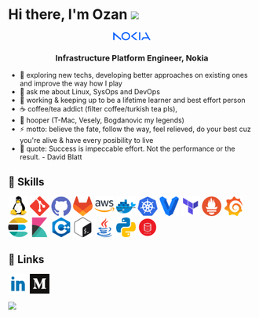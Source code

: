 
<h1>Hi there, I'm Ozan <img src="https://media.giphy.com/media/hvRJCLFzcasrR4ia7z/giphy.gif" width="30"> </h1>
<p align="center" width="100%">
    <img width="15%" src="icons/nokia-logo.png">
</p>
<h3 align="center">Infrastructure Platform Engineer, Nokia</h3>

- 🔭 exploring new techs, developing better approaches on existing ones and improve the way how I play
- 💬 ask me about Linux, SysOps and DevOps
- 📖 working & keeping up to be a lifetime learner and best effort person
- ☕ coffee/tea addict (filter coffee/turkish tea pls), 
- 🏀 hooper (T-Mac, Vesely, Bogdanovic my legends)
- ⚡ motto: believe the fate, follow the way, feel relieved, do your best cuz you're alive & have every posibility to live
- 📝 quote: Success is impeccable effort. Not the performance or the result. - David Blatt

## 🧰 Skills

<a href="https://www.linux.org/" target="_blank"> <img src="icons/linux.svg" width=40 height=40 alt="linux"/></a>
<a href="https://git-scm.com/" target="_blank"> <img src="icons/git.svg" width=40 height=40 alt="git"/></a>
<a href="https://github.com/" target="_blank"> <img src="icons/github.svg" width=40 height=40 alt="github"/></a>
<a href="https://about.gitlab.com/" target="_blank"> <img src="icons/gitlab.png" width=40 height=40 alt="gitlab"/></a>
<a href="https://aws.amazon.com/" target="_blank"> <img src="icons/aws.svg" width=40 height=40 alt="aws"/></a>
<a href="https://www.docker.com" target="_blank"> <img src="icons/docker.svg" width=40 height=40 alt="docker"/></a>
<a href="https://kubernetes.io/" target="_blank"> <img src="icons/kubernetes.svg" width=40 height=40 alt="kubernetes"/></a>
<a href="https://www.vagrantup.com/" target="_blank"> <img src="icons/vagrant.svg" width=40 height=40 alt="vagrant"/></a>
<a href="https://www.terraform.io/" target="_blank"> <img src="icons/terraform.png" width=40 height=40 alt="terraform"/></a>
<a href="https://prometheus.io/" target="_blank"> <img src="icons/prometheus.png" width=40 height=40 alt="prometheus"/></a>
<a href="https://grafana.com/" target="_blank"> <img src="icons/grafana.svg" width=40 height=40 alt="grafana"/></a>
<a href="https://www.elastic.co/" target="_blank"> <img src="icons/elasticsearch.svg" width=40 height=40 alt="elasticsearch"/></a>
<a href="https://www.elastic.co/kibana/" target="_blank"> <img src="icons/kibana.svg" width=40 height=40 alt="kibana"/></a>
<a href="https://en.wikipedia.org/wiki/C%2B%2B" target="_blank"> <img src="icons/cpp.svg" width=40 height=40 alt="cpp"/></a>
<a href="https://www.gnu.org/software/bash/" target="_blank"> <img src="icons/bash.svg" width=40 height=40 alt="bash"/></a>
<a href="https://www.java.com/en/" target="_blank"> <img src="icons/java.svg" width=40 height=40 alt="java"/></a>
<a href="https://www.python.org/" target="_blank"> <img src="icons/python.svg" width=40 height=40 alt="python"/></a>
<a href="https://www.oracle.com/database/" target="_blank"> <img src="icons/oracle_db.png" width=40 height=40 alt="oracledb"/></a>


## 🔗 Links

<a href="https://www.linkedin.com/in/ozan-e/" target="_blank"> <img src="icons/linked-in.svg" width=40 height=40 alt="git"/></a>
<a href="https://oziie.medium.com/" target="_blank"> <img src="icons/medium.svg" width=40 height=40 alt="git"/></a>






![](https://komarev.com/ghpvc/?username=oziie&color=green&&style=flat)


<!-- 
Prometheus, Terraform
-->
<!-- 
<a href="" target="_blank"> <img src="icons/" width=40 height=40 alt=""/></a>
-->


<!--
**oziie/oziie** is a ✨ _special_ ✨ repository because its `README.md` (this file) appears on your GitHub profile.

Here are some ideas to get you started:

- 🔭 I’m currently working on ...
- 🌱 I’m currently learning ...
- 👯 I’m looking to collaborate on ...
- 🤔 I’m looking for help with ...
- 💬 Ask me about ...
- 📫 How to reach me: ...
- 😄 Pronouns: ...
- ⚡ Fun fact: ...


*** SKILLS NEW ICON:
🧰
*** PROFILE VIEW:
![](https://komarev.com/ghpvc/?username=oziie&color=green&&style=flat)

-->
